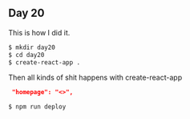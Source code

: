 ## Day 20

This is how I did it.

```bash
$ mkdir day20
$ cd day20
$ create-react-app .
```
Then all kinds of shit happens with create-react-app

```json
 "homepage": "<>",
```

```bash
$ npm run deploy
```